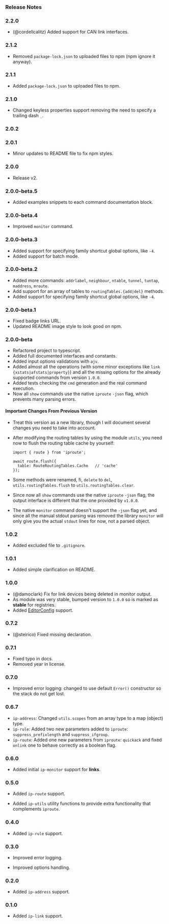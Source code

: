 ### Release Notes

### 2.2.0

- (@cordellcalitz) Added support for CAN link interfaces.

### 2.1.2

- Removed `package-lock.json` to uploaded files to npm (npm ignore it anyway).

### 2.1.1

- Added `package-lock.json` to uploaded files to npm.

### 2.1.0

- Changed keyless properties support removing the need to specify a trailing dash `_`.

### 2.0.2
### 2.0.1

- Minor updates to README file to fix npm styles.

### 2.0.0

- Release v2.

### 2.0.0-beta.5

- Added examples snippets to each command documentation block.

### 2.0.0-beta.4

- Improved `monitor` command.

### 2.0.0-beta.3

- Added support for specifying family shortcut global options, like `-4`.
- Added support for batch mode.

### 2.0.0-beta.2

- Added more commands: `addrlabel`, `neighbour`, `ntable`, `tunnel`, `tuntap`, `maddress`, `mroute`.
- Add support for an array of tables to `routingTables.{add|del}` methods.
- Added support for specifying family shortcut global options, like `-4`.

### 2.0.0-beta.1

- Fixed badge links URL.
- Updated README image style to look good on npm.

### 2.0.0-beta

- Refactored project to typescript.
- Added full documented interfaces and constants.
- Added input options validations with `ajv`. 
- Added almost all the operations (with some minor exceptions like `link {xstats|afstats|property}`) and all 
  the missing options for the already supported commands from version `1.0.0`. 
- Added tests checking the `cmd` generation and the real command execution.
- Now all `show` commands use the native `iproute` `-json` flag, which prevents many parsing errors.

#### Important Changes From Previous Version

- Treat this version as a new library, though I will document several changes you need to take into account.
- After modifying the routing tables by using the module `utils`, you need now to flush the routing table cache by yourself:
    
      import { route } from 'iproute';

      await route.flush({
        table: RouteRoutingTables.Cache   // 'cache'
      });

- Some methods were renamed, fi, `delete` to `del`, `utils.routingTables.flush` to `utils.routingTables.clear`.
- Since now all `show` commands use the native `iproute` `-json` flag, the output interface is different that the one
  provided by `v1.0.0`.
- The native `monitor` command doesn't support the `-json` flag yet, and since all the manual stdout parsing was removed
  the library `monitor` will only give you the actual `stdout` lines for now, not a parsed object.

### 1.0.2

- Added excluded file to `.gitignore`.

### 1.0.1

- Added simple clarification on README.

### 1.0.0

- (@damoclark) Fix for link devices being deleted in monitor output.
- As module was very stable, bumped version to `1.0.0` so is marked as
  **stable** for registries.
- Added [EditorConfig](http://editorconfig.org/) support.

### 0.7.2

- (@steirico) Fixed missing declaration.

### 0.7.1

- Fixed typo in docs.
- Removed year in license.
 
### 0.7.0

- Improved error logging: changed to use default `Error()` constructor so the stack
 do not get lost.

### 0.6.7

- `ip-address`: Changed `utils.scopes` from an array type to a map (object) type.
- `ip-rule`: Added two new parameters added to `iproute`: `suppress_prefixlength` and `suppress_ifgroup`.
- `ip-route`: Added one new parameters from `iproute`: `quickack` and fixed `onlink` one to behave correctly as a boolean flag.

### 0.6.0

- Added initial `ip-monitor` support for **links**.

### 0.5.0

- Added `ip-route` support.

- Added `ip-utils` utility functions to provide extra functionality that complements `iproute`.

### 0.4.0

- Added `ip-rule` support.

### 0.3.0

- Improved error logging.

- Improved options handling.

### 0.2.0

- Added `ip-address` support.

### 0.1.0

- Added `ip-link` support.